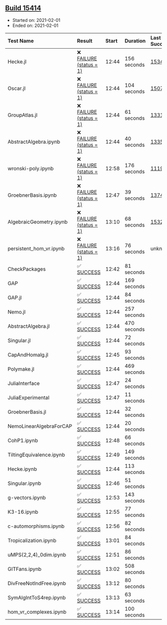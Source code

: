 ## [Build 15414](https://oscarci.mathematik.uni-kl.de/job/oscar/15414/)

* Started on: 2021-02-01
* Ended on: 2021-02-01

| Test Name    | Result | Start | Duration | Last Success | First Failure |
|:-------------|:-------|:------|:---------|:-------------|:--------------|
| Hecke.jl | ❌ [FAILURE (status = 1)](https://oscarci.mathematik.uni-kl.de/job/oscar/15414/artifact/logs/build-15414/Hecke.jl.log) | 12:44 | 156 seconds | [15344](https://oscarci.mathematik.uni-kl.de/job/oscar/15344/) | [15348](https://oscarci.mathematik.uni-kl.de/job/oscar/15348/) |
| Oscar.jl | ❌ [FAILURE (status = 1)](https://oscarci.mathematik.uni-kl.de/job/oscar/15414/artifact/logs/build-15414/Oscar.jl.log) | 12:44 | 104 seconds | [15079](https://oscarci.mathematik.uni-kl.de/job/oscar/15079/) | [15080](https://oscarci.mathematik.uni-kl.de/job/oscar/15080/) |
| GroupAtlas.jl | ❌ [FAILURE (status = 1)](https://oscarci.mathematik.uni-kl.de/job/oscar/15414/artifact/logs/build-15414/GroupAtlas.jl.log) | 12:44 | 61 seconds | [13311](https://oscarci.mathematik.uni-kl.de/job/oscar/13311/) | [13312](https://oscarci.mathematik.uni-kl.de/job/oscar/13312/) |
| AbstractAlgebra.ipynb | ❌ [FAILURE (status = 1)](https://oscarci.mathematik.uni-kl.de/job/oscar/15414/artifact/logs/build-15414/AbstractAlgebra.ipynb.log) | 12:44 | 40 seconds | [13355](https://oscarci.mathematik.uni-kl.de/job/oscar/13355/) | [13356](https://oscarci.mathematik.uni-kl.de/job/oscar/13356/) |
| wronski-poly.ipynb | ❌ [FAILURE (status = 1)](https://oscarci.mathematik.uni-kl.de/job/oscar/15414/artifact/logs/build-15414/wronski-poly.ipynb.log) | 12:58 | 176 seconds | [11192](https://oscarci.mathematik.uni-kl.de/job/oscar/11192/) | [11193](https://oscarci.mathematik.uni-kl.de/job/oscar/11193/) |
| GroebnerBasis.ipynb | ❌ [FAILURE (status = 1)](https://oscarci.mathematik.uni-kl.de/job/oscar/15414/artifact/logs/build-15414/GroebnerBasis.ipynb.log) | 12:47 | 39 seconds | [13748](https://oscarci.mathematik.uni-kl.de/job/oscar/13748/) | [13749](https://oscarci.mathematik.uni-kl.de/job/oscar/13749/) |
| AlgebraicGeometry.ipynb | ❌ [FAILURE (status = 1)](https://oscarci.mathematik.uni-kl.de/job/oscar/15414/artifact/logs/build-15414/AlgebraicGeometry.ipynb.log) | 13:10 | 68 seconds | [15322](https://oscarci.mathematik.uni-kl.de/job/oscar/15322/) | [15323](https://oscarci.mathematik.uni-kl.de/job/oscar/15323/) |
| persistent_hom_vr.ipynb | ❌ [FAILURE (status = 1)](https://oscarci.mathematik.uni-kl.de/job/oscar/15414/artifact/logs/build-15414/persistent_hom_vr.ipynb.log) | 13:16 | 76 seconds | unknown | unknown |
| CheckPackages | ✅ [SUCCESS](https://oscarci.mathematik.uni-kl.de/job/oscar/15414/artifact/logs/build-15414/CheckPackages.log) | 12:42 | 81 seconds |  |  |
| GAP | ✅ [SUCCESS](https://oscarci.mathematik.uni-kl.de/job/oscar/15414/artifact/logs/build-15414/GAP.log) | 12:44 | 169 seconds |  |  |
| GAP.jl | ✅ [SUCCESS](https://oscarci.mathematik.uni-kl.de/job/oscar/15414/artifact/logs/build-15414/GAP.jl.log) | 12:44 | 84 seconds |  |  |
| Nemo.jl | ✅ [SUCCESS](https://oscarci.mathematik.uni-kl.de/job/oscar/15414/artifact/logs/build-15414/Nemo.jl.log) | 12:44 | 257 seconds |  |  |
| AbstractAlgebra.jl | ✅ [SUCCESS](https://oscarci.mathematik.uni-kl.de/job/oscar/15414/artifact/logs/build-15414/AbstractAlgebra.jl.log) | 12:44 | 470 seconds |  |  |
| Singular.jl | ✅ [SUCCESS](https://oscarci.mathematik.uni-kl.de/job/oscar/15414/artifact/logs/build-15414/Singular.jl.log) | 12:44 | 72 seconds |  |  |
| CapAndHomalg.jl | ✅ [SUCCESS](https://oscarci.mathematik.uni-kl.de/job/oscar/15414/artifact/logs/build-15414/CapAndHomalg.jl.log) | 12:45 | 93 seconds |  |  |
| Polymake.jl | ✅ [SUCCESS](https://oscarci.mathematik.uni-kl.de/job/oscar/15414/artifact/logs/build-15414/Polymake.jl.log) | 12:44 | 469 seconds |  |  |
| JuliaInterface | ✅ [SUCCESS](https://oscarci.mathematik.uni-kl.de/job/oscar/15414/artifact/logs/build-15414/JuliaInterface.log) | 12:47 | 24 seconds |  |  |
| JuliaExperimental | ✅ [SUCCESS](https://oscarci.mathematik.uni-kl.de/job/oscar/15414/artifact/logs/build-15414/JuliaExperimental.log) | 12:47 | 11 seconds |  |  |
| GroebnerBasis.jl | ✅ [SUCCESS](https://oscarci.mathematik.uni-kl.de/job/oscar/15414/artifact/logs/build-15414/GroebnerBasis.jl.log) | 12:44 | 32 seconds |  |  |
| NemoLinearAlgebraForCAP | ✅ [SUCCESS](https://oscarci.mathematik.uni-kl.de/job/oscar/15414/artifact/logs/build-15414/NemoLinearAlgebraForCAP.log) | 12:44 | 20 seconds |  |  |
| CohP1.ipynb | ✅ [SUCCESS](https://oscarci.mathematik.uni-kl.de/job/oscar/15414/artifact/logs/build-15414/CohP1.ipynb.log) | 12:48 | 66 seconds |  |  |
| TiltingEquivalence.ipynb | ✅ [SUCCESS](https://oscarci.mathematik.uni-kl.de/job/oscar/15414/artifact/logs/build-15414/TiltingEquivalence.ipynb.log) | 12:49 | 149 seconds |  |  |
| Hecke.ipynb | ✅ [SUCCESS](https://oscarci.mathematik.uni-kl.de/job/oscar/15414/artifact/logs/build-15414/Hecke.ipynb.log) | 12:44 | 113 seconds |  |  |
| Singular.ipynb | ✅ [SUCCESS](https://oscarci.mathematik.uni-kl.de/job/oscar/15414/artifact/logs/build-15414/Singular.ipynb.log) | 12:46 | 51 seconds |  |  |
| g-vectors.ipynb | ✅ [SUCCESS](https://oscarci.mathematik.uni-kl.de/job/oscar/15414/artifact/logs/build-15414/g-vectors.ipynb.log) | 12:53 | 143 seconds |  |  |
| K3-16.ipynb | ✅ [SUCCESS](https://oscarci.mathematik.uni-kl.de/job/oscar/15414/artifact/logs/build-15414/K3-16.ipynb.log) | 12:55 | 77 seconds |  |  |
| c-automorphisms.ipynb | ✅ [SUCCESS](https://oscarci.mathematik.uni-kl.de/job/oscar/15414/artifact/logs/build-15414/c-automorphisms.ipynb.log) | 12:56 | 82 seconds |  |  |
| Tropicalization.ipynb | ✅ [SUCCESS](https://oscarci.mathematik.uni-kl.de/job/oscar/15414/artifact/logs/build-15414/Tropicalization.ipynb.log) | 13:01 | 84 seconds |  |  |
| uMPS(2,2,4)_0dim.ipynb | ✅ [SUCCESS](https://oscarci.mathematik.uni-kl.de/job/oscar/15414/artifact/logs/build-15414/uMPS-2-2-4-_0dim.ipynb.log) | 12:51 | 86 seconds |  |  |
| GITFans.ipynb | ✅ [SUCCESS](https://oscarci.mathematik.uni-kl.de/job/oscar/15414/artifact/logs/build-15414/GITFans.ipynb.log) | 13:02 | 508 seconds |  |  |
| DivFreeNotIndFree.ipynb | ✅ [SUCCESS](https://oscarci.mathematik.uni-kl.de/job/oscar/15414/artifact/logs/build-15414/DivFreeNotIndFree.ipynb.log) | 13:12 | 80 seconds |  |  |
| SymAlgIntToS4rep.ipynb | ✅ [SUCCESS](https://oscarci.mathematik.uni-kl.de/job/oscar/15414/artifact/logs/build-15414/SymAlgIntToS4rep.ipynb.log) | 13:13 | 63 seconds |  |  |
| hom_vr_complexes.ipynb | ✅ [SUCCESS](https://oscarci.mathematik.uni-kl.de/job/oscar/15414/artifact/logs/build-15414/hom_vr_complexes.ipynb.log) | 13:14 | 100 seconds |  |  |

